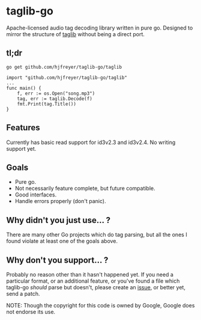 taglib-go
=========

Apache-licensed audio tag decoding library written in pure
go. Designed to mirror the structure of
[taglib](http://taglib.github.io/) without being a direct port.

## tl;dr
```
go get github.com/hjfreyer/taglib-go/taglib
```
```
import "github.com/hjfreyer/taglib-go/taglib"
...
func main() {
    f, err := os.Open("song.mp3")
    tag, err := taglib.Decode(f)
    fmt.Print(tag.Title())
}
```
## Features
Currently has basic read support for id3v2.3 and id3v2.4. No writing
support yet.

## Goals
* Pure go.
* Not necessarily feature complete, but future compatible.
* Good interfaces.
* Handle errors properly (don't panic).

## Why didn't you just use… ?
There are many other Go projects which do tag parsing, but all the
ones I found violate at least one of the goals above.

## Why don't you support… ?
Probably no reason other than it hasn't happened yet. If you need a
particular format, or an additional feature, or you've found a file
which taglib-go *should* parse but doesn't, please create an
[issue](https://github.com/hjfreyer/taglib-go/issues), or better yet,
send a patch.

NOTE: Though the copyright for this code is owned by Google, Google
does not endorse its use.
